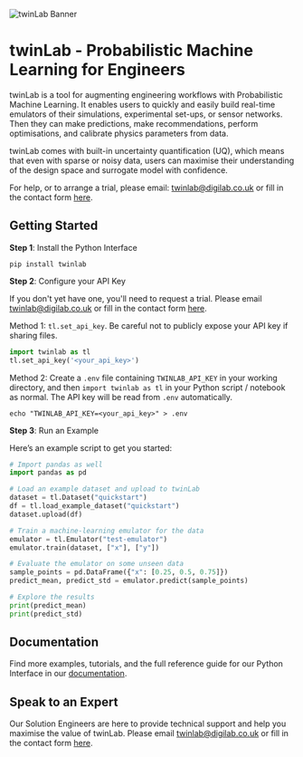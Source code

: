 ![twinLab Banner](https://hackmd.io/_uploads/BkQro2CgR.png)

# twinLab - Probabilistic Machine Learning for Engineers

twinLab is a tool for augmenting engineering workflows with Probabilistic Machine Learning. It enables users to quickly and easily build real-time emulators of their simulations, experimental set-ups, or sensor networks. Then they can make predictions, make recommendations, perform optimisations, and calibrate physics parameters from data. 

twinLab comes with built-in uncertainty quantification (UQ), which means that even with sparse or noisy data, users can maximise their understanding of the design space and surrogate model with confidence. 

For help, or to arrange a trial, please email: [twinlab@digilab.co.uk](mailto:twinlab@digilab.co.uk) or fill in the contact form [here](https://www.digilab.co.uk/contact).


## Getting Started

**Step 1**: Install the Python Interface

```shell
pip install twinlab
```

**Step 2**: Configure your API Key

If you don't yet have one, you'll need to request a trial. Please email [twinlab@digilab.co.uk](mailto:twinlab@digilab.co.uk) or fill in the contact form [here](https://www.digilab.co.uk/contact).

Method 1: `tl.set_api_key`. Be careful not to publicly expose your API key if sharing files.

```python
import twinlab as tl
tl.set_api_key('<your_api_key>')
```

Method 2: Create a `.env` file containing `TWINLAB_API_KEY` in your working directory, and then `import twinlab as tl` in your Python script / notebook as normal. The API key will be read from `.env` automatically.

```shell
echo "TWINLAB_API_KEY=<your_api_key>" > .env
```

**Step 3**: Run an Example

Here’s an example script to get you started:

```python
# Import pandas as well
import pandas as pd

# Load an example dataset and upload to twinLab
dataset = tl.Dataset("quickstart")
df = tl.load_example_dataset("quickstart")
dataset.upload(df)

# Train a machine-learning emulator for the data
emulator = tl.Emulator("test-emulator")
emulator.train(dataset, ["x"], ["y"])

# Evaluate the emulator on some unseen data
sample_points = pd.DataFrame({"x": [0.25, 0.5, 0.75]})
predict_mean, predict_std = emulator.predict(sample_points)

# Explore the results
print(predict_mean)
print(predict_std)
```

## Documentation

Find more examples, tutorials, and the full reference guide for our Python Interface in our [documentation](https://twinlab.ai).

## Speak to an Expert

Our Solution Engineers are here to provide technical support and help you maximise the value of twinLab. Please email [twinlab@digilab.co.uk](mailto:twinlab@digilab.co.uk) or fill in the contact form [here](https://www.digilab.co.uk/contact).
